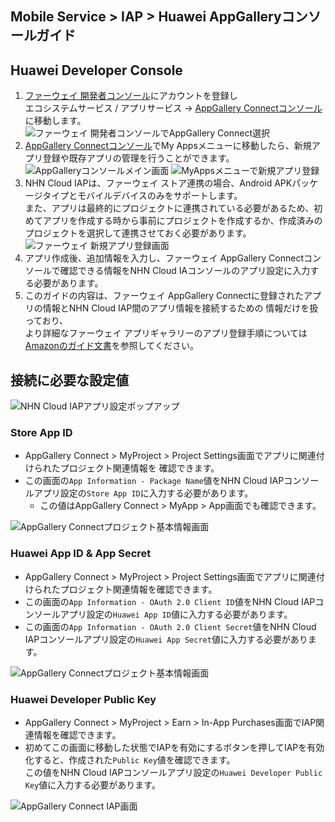 ## Mobile Service > IAP > Huawei AppGalleryコンソールガイド

## Huawei Developer Console
1. [ファーウェイ 開発者コンソール](https://developer.huawei.com/consumer/en/console)にアカウントを登録し <br/>
   エコシステムサービス / アプリサービス -> [AppGallery Connectコンソール](https://developer.huawei.com/consumer/en/service/josp/agc/index.html#/)に移動します。
   ![ファーウェイ 開発者コンソールでAppGallery Connect選択](http://static.toastoven.net/prod_iap/huawei_console_kor.png)
2. [AppGallery Connectコンソール](https://developer.huawei.com/consumer/en/service/josp/agc/index.html#/)でMy Appsメニューに移動したら、新規アプリ登録や既存アプリの管理を行うことができます。
   ![AppGalleryコンソールメイン画面](http://static.toastoven.net/prod_iap/huawei_console_app_main_eng.png)
   ![MyAppsメニューで新規アプリ登録](http://static.toastoven.net/prod_iap/huawei_console_app_01_eng.png)
3. NHN Cloud IAPは、ファーウェイ ストア連携の場合、Android APKパッケージタイプとモバイルデバイスのみをサポートします。<br/>
   また、アプリは最終的にプロジェクトに連携されている必要があるため、初めてアプリを作成する時から事前にプロジェクトを作成するか、作成済みのプロジェクトを選択して連携させておく必要があります。
   ![ファーウェイ 新規アプリ登録画面](http://static.toastoven.net/prod_iap/huawei_console_app_02_eng.png)
5. アプリ作成後、追加情報を入力し、ファーウェイ AppGallery Connectコンソールで確認できる情報をNHN Cloud IAコンソールのアプリ設定に入力する必要があります。
6. このガイドの内容は、ファーウェイ AppGallery Connectに登録されたアプリの情報とNHN Cloud IAP間のアプリ情報を接続するための 情報だけを扱っており、<br/>より詳細なファーウェイ アプリギャラリーのアプリ登録手順については[Amazonのガイド文書](https://developer.huawei.com/consumer/en/doc/development/HMSCore-Guides/introduction-0000001050033062)を参照してください。

## 接続に必要な設定値
![NHN Cloud IAPアプリ設定ポップアップ](http://static.toastoven.net/prod_iap/huawei_iap_console_kor.png)
### Store App ID
- AppGallery Connect > MyProject > Project Settings画面でアプリに関連付けられたプロジェクト関連情報を 確認できます。
- この画面の`App Information - Package Name`値をNHN Cloud IAPコンソールアプリ設定の`Store App ID`に入力する必要があります。
    - この値はAppGallery Connect > MyApp > App画面でも確認できます。

![AppGallery Connectプロジェクト基本情報画面](http://static.toastoven.net/prod_iap/huawei_console_app_06_eng.png)

### Huawei App ID & App Secret
- AppGallery Connect > MyProject > Project Settings画面でアプリに関連付けられたプロジェクト関連情報を確認できます。
- この画面の`App Information - OAuth 2.0 Client ID`値をNHN Cloud IAPコンソールアプリ設定の`Huawei App ID`値に入力する必要があります。
- この画面の`App Information - OAuth 2.0 Client Secret`値をNHN Cloud IAPコンソールアプリ設定の`Huawei App Secret`値に入力する必要があります。

![AppGallery Connectプロジェクト基本情報画面](http://static.toastoven.net/prod_iap/huawei_console_app_06_eng.png)

### Huawei Developer Public Key
- AppGallery Connect > MyProject > Earn > In-App Purchases画面でIAP関連情報を確認できます。
- 初めてこの画面に移動した状態でIAPを有効にするボタンを押してIAPを有効化すると、作成された`Public Key`値を確認できます。<br/>
  この値をNHN Cloud IAPコンソールアプリ設定の`Huawei Developer Public Key`値に入力する必要があります。

![AppGallery Connect IAP画面](http://static.toastoven.net/prod_iap/huawei_console_app_05_eng.png)
